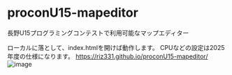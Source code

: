 # proconU15-mapeditor
長野U15プログラミングコンテストで利用可能なマップエディター

ローカルに落として、index.htmlを開けば動作します。
CPUなどの設定は2025年度の仕様になります。
https://riz331.github.io/proconU15-mapeditor/
![image](https://github.com/user-attachments/assets/bb1b34e8-2d08-4683-b8ac-57381ad9502e)

